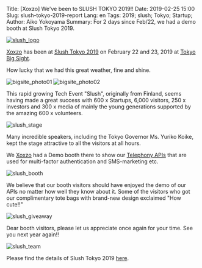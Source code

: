 Title: [Xoxzo] We've been to SLUSH TOKYO 2019!!
Date: 2019-02-25 15:00
Slug: slush-tokyo-2019-report
Lang: en
Tags: 2019; slush; Tokyo; Startup;
Author: Aiko Yokoyama
Summary: For 2 days since Feb/22, we had a demo booth at Slush Tokyo 2019.

[![slush_logo](/images/slush_logo.png)](https://tokyo.slush.org/)

[Xoxzo](https://info.xoxzo.com/en/) has been at [Slush Tokyo 2019](https://tokyo.slush.org/)
on February 22 and 23, 2019 at [Tokyo Big Sight](http://www.bigsight.jp/english/).

How lucky that we had this great weather, fine and shine.

![bigsite_photo01](/images/ariake_01.jpg)
![bigsite_photo02](/images/ariake_02.jpg)

This rapid growing Tech Event "Slush", originally from Finland, seems having made a great success with 
600 x Startups, 6,000 visitors, 250 x investors and 300 x media of mainly the young generations
supported by the amazing 600 x volunteers.

![slush_stage](/images/slush_stage.jpg)

Many incredible speakers, including the Tokyo Governor Ms. Yuriko Koike, 
kept the stage attractive to all the visitors at all hours.

We [Xoxzo](https://info.xoxzo.com/en/) had a Demo booth there to show our
[Telephony APIs](https://www.xoxzo.com/en/) that are used for multi-factor authentication
and SMS-marketing etc.

![slush_booth](/images/slush_booth.jpg)

We believe that our booth visitors should have enjoyed the demo of our APIs
no matter how well they know about it. Some of the visitors who got our complimentary tote bags
with brand-new design exclaimed "How cute!!"

![slush_giveaway](/images/slush_giveaway.jpg)

Dear booth visitors, please let us appreciate once again for your time.
See you next year again!!

![slush_team](/images/slush_team.jpg)

Please find the details of Slush Tokyo 2019 [here](https://tokyo.slush.org/).
